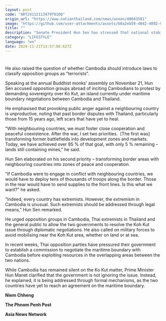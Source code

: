 ```yaml
---
layout: post
code: "ART24112113479T91OQ"
origin_url: "https://www.nationthailand.com/news/asean/40043501"
image: "https://github.com/user-attachments/assets/b0a2eb59-4042-4892-9ce9-28c6f81a58e4"
title: ""
description: "Senate President Hun Sen has stressed that national stability and positive relations with neighbouring countries are essential for a nation’s development."
category: "LIFESTYLE"
language: "en"
date: 2024-11-21T13:57:00.627Z
---
```


# 









He also raised the question of whether Cambodia should introduce laws to classify opposition groups as “terrorists”.

Speaking at the annual Buddhist monks' assembly on November 21, Hun Sen accused opposition groups abroad of inciting Cambodians to protest by demanding sovereignty over Ko Kut, an island currently under maritime boundary negotiations between Cambodia and Thailand.

He emphasised that provoking public anger against a neighbouring country is unproductive, noting that past border disputes with Thailand, particularly those from 15 years ago, left scars that have yet to heal.

"With neighbouring countries, we must foster close cooperation and peaceful coexistence. After the war, I set two priorities.  \[The first was\] transforming former battlefields into development zones and markets. Today, we have achieved over 95 % of that goal, with only 5 % remaining – lands still containing mines," he said.

Hun Sen elaborated on his second priority – transforming border areas with neighbouring countries into zones of peace and cooperation.

"If Cambodia were to engage in conflict with neighbouring countries, we would have to deploy tens of thousands of troops along the border. Those in the rear would have to send supplies to the front lines. Is this what we want?" he asked.

"Indeed, every country has extremists. However, the extremism in Cambodia is unusual. Such extremists should be addressed through legal means," Hun Sen remarked.

He urged opposition groups in Cambodia, Thai extremists in Thailand and the general public to allow the two governments to resolve the Koh Kut issue through diplomatic negotiations. He also called on military forces to avoid mobilising near the Koh Kut area, whether on land or at sea.

In recent weeks, Thai opposition parties have pressured their government to establish a commission to negotiate the maritime boundary with Cambodia before exploiting resources in the overlapping areas between the two nations.

While Cambodia has remained silent on the Ko Kut matter, Prime Minister Hun Manet clarified that the government is not ignoring the issue. Instead, he explained, it is being addressed through formal mechanisms, as the two countries have yet to reach an agreement on the maritime boundary.

**Niem Chheng**

**The Phnom Penh Post**

**Asia News Network**